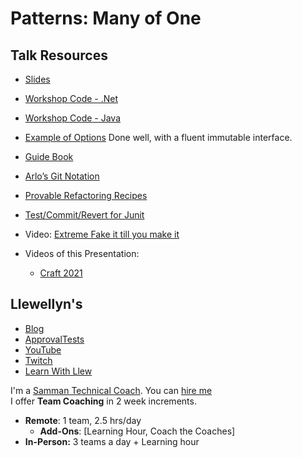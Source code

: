 # Patterns: Many of One

## Talk Resources
* [Slides](https://github.com/isidore/Talks/blob/master/Slides/Patterns-ManyOfOne.pptx)
* [Workshop Code - .Net](https://github.com/LearnWithLlew/ManyOfOne.Net)
* [Workshop Code - Java](https://github.com/LearnWithLlew/ManyOfOne.Java)
* [Example of Options](https://github.com/approvals/ApprovalTests.Java/blob/master/approvaltests/src/main/java/org/approvaltests/core/Options.java) Done well, with a fluent immutable interface.
* [Guide Book](http://mobprogrammingguidebook.com)
* [Arlo’s Git Notation](https://github.com/RefactoringCombos)  
* [Provable Refactoring Recipes](https://github.com/InnovatingTeams/provable-refactorings)
* [Test/Commit/Revert for Junit](https://github.com/LarsEckart/tcr-extension) 
 
* Video: [Extreme Fake it till you make it](https://youtu.be/O1h9ho2G85Q)  
* Videos of this Presentation:
    * [Craft 2021](https://www.youtube.com/watch?v=kj8EhEyocmk)

## Llewellyn's<!-- include: llewellyn.md -->

* [Blog](https://llewellynfalco.blogspot.com/)
* [ApprovalTests](https://github.com/approvals/)
* [YouTube](https://www.youtube.com/user/isidoreus/videos)
* [Twitch](https://www.twitch.tv/llewellynfalco)
* [Learn With Llew](https://github.com/LearnWithLlew)

I'm a [Samman Technical Coach](https://sammancoaching.org/). You can [hire me](http://llewellynfalco.blogspot.com/p/hire-me.html)  
I offer **Team Coaching** in 2 week increments.
* **Remote**: 1 team, 2.5 hrs/day  
    * **Add-Ons**: [Learning Hour, Coach the Coaches]
* **In-Person:**  3 teams a day + Learning hour

<!-- endInclude -->

